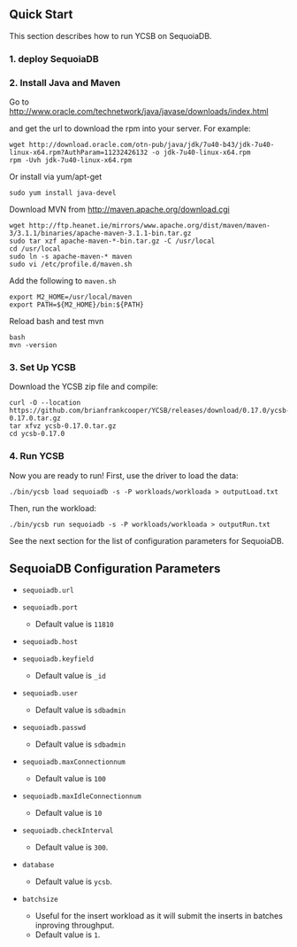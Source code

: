 <!--
Copyright (c) 2012 - 2016 YCSB contributors. All rights reserved.

Licensed under the Apache License, Version 2.0 (the "License"); you
may not use this file except in compliance with the License. You
may obtain a copy of the License at

http://www.apache.org/licenses/LICENSE-2.0

Unless required by applicable law or agreed to in writing, software
distributed under the License is distributed on an "AS IS" BASIS,
WITHOUT WARRANTIES OR CONDITIONS OF ANY KIND, either express or
implied. See the License for the specific language governing
permissions and limitations under the License. See accompanying
LICENSE file.
-->

## Quick Start

This section describes how to run YCSB on SequoiaDB. 

### 1. deploy SequoiaDB


### 2. Install Java and Maven

Go to http://www.oracle.com/technetwork/java/javase/downloads/index.html

and get the url to download the rpm into your server. For example:

    wget http://download.oracle.com/otn-pub/java/jdk/7u40-b43/jdk-7u40-linux-x64.rpm?AuthParam=11232426132 -o jdk-7u40-linux-x64.rpm
    rpm -Uvh jdk-7u40-linux-x64.rpm
    
Or install via yum/apt-get

    sudo yum install java-devel

Download MVN from http://maven.apache.org/download.cgi

    wget http://ftp.heanet.ie/mirrors/www.apache.org/dist/maven/maven-3/3.1.1/binaries/apache-maven-3.1.1-bin.tar.gz
    sudo tar xzf apache-maven-*-bin.tar.gz -C /usr/local
    cd /usr/local
    sudo ln -s apache-maven-* maven
    sudo vi /etc/profile.d/maven.sh

Add the following to `maven.sh`

    export M2_HOME=/usr/local/maven
    export PATH=${M2_HOME}/bin:${PATH}

Reload bash and test mvn

    bash
    mvn -version

### 3. Set Up YCSB

Download the YCSB zip file and compile:

    curl -O --location https://github.com/brianfrankcooper/YCSB/releases/download/0.17.0/ycsb-0.17.0.tar.gz
    tar xfvz ycsb-0.17.0.tar.gz
    cd ycsb-0.17.0

### 4. Run YCSB

Now you are ready to run! First, use the  driver to load the data:

    ./bin/ycsb load sequoiadb -s -P workloads/workloada > outputLoad.txt

Then, run the workload:

    ./bin/ycsb run sequoiadb -s -P workloads/workloada > outputRun.txt
    
See the next section for the list of configuration parameters for SequoiaDB.


## SequoiaDB Configuration Parameters

- `sequoiadb.url`
  
- `sequoiadb.port`
   - Default value is `11810`
- `sequoiadb.host`
- `sequoiadb.keyfield`
   - Default value is `_id`
- `sequoiadb.user`
   - Default value is `sdbadmin`
- `sequoiadb.passwd`
   - Default value is `sdbadmin`
- `sequoiadb.maxConnectionnum`
  - Default value is `100`
- `sequoiadb.maxIdleConnectionnum`
  - Default value is `10`
- `sequoiadb.checkInterval`
   - Default value is `300`.
- `database`
   - Default value is `ycsb`.
- `batchsize`
  - Useful for the insert workload as it will submit the inserts in batches inproving throughput.
  - Default value is `1`.
